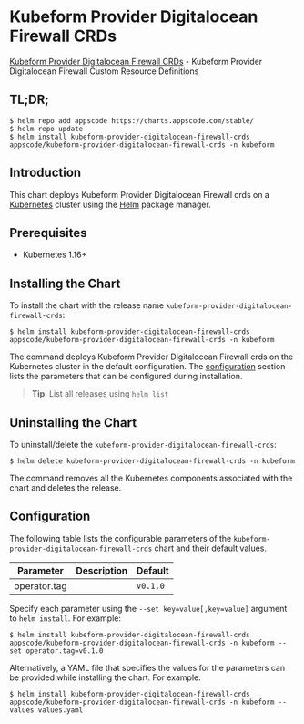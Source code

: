 # Kubeform Provider Digitalocean Firewall CRDs

[Kubeform Provider Digitalocean Firewall CRDs](https://github.com/kubeform) - Kubeform Provider Digitalocean Firewall Custom Resource Definitions

## TL;DR;

```console
$ helm repo add appscode https://charts.appscode.com/stable/
$ helm repo update
$ helm install kubeform-provider-digitalocean-firewall-crds appscode/kubeform-provider-digitalocean-firewall-crds -n kubeform
```

## Introduction

This chart deploys Kubeform Provider Digitalocean Firewall crds on a [Kubernetes](http://kubernetes.io) cluster using the [Helm](https://helm.sh) package manager.

## Prerequisites

- Kubernetes 1.16+

## Installing the Chart

To install the chart with the release name `kubeform-provider-digitalocean-firewall-crds`:

```console
$ helm install kubeform-provider-digitalocean-firewall-crds appscode/kubeform-provider-digitalocean-firewall-crds -n kubeform
```

The command deploys Kubeform Provider Digitalocean Firewall crds on the Kubernetes cluster in the default configuration. The [configuration](#configuration) section lists the parameters that can be configured during installation.

> **Tip**: List all releases using `helm list`

## Uninstalling the Chart

To uninstall/delete the `kubeform-provider-digitalocean-firewall-crds`:

```console
$ helm delete kubeform-provider-digitalocean-firewall-crds -n kubeform
```

The command removes all the Kubernetes components associated with the chart and deletes the release.

## Configuration

The following table lists the configurable parameters of the `kubeform-provider-digitalocean-firewall-crds` chart and their default values.

|  Parameter   | Description | Default  |
|--------------|-------------|----------|
| operator.tag |             | `v0.1.0` |


Specify each parameter using the `--set key=value[,key=value]` argument to `helm install`. For example:

```console
$ helm install kubeform-provider-digitalocean-firewall-crds appscode/kubeform-provider-digitalocean-firewall-crds -n kubeform --set operator.tag=v0.1.0
```

Alternatively, a YAML file that specifies the values for the parameters can be provided while
installing the chart. For example:

```console
$ helm install kubeform-provider-digitalocean-firewall-crds appscode/kubeform-provider-digitalocean-firewall-crds -n kubeform --values values.yaml
```
